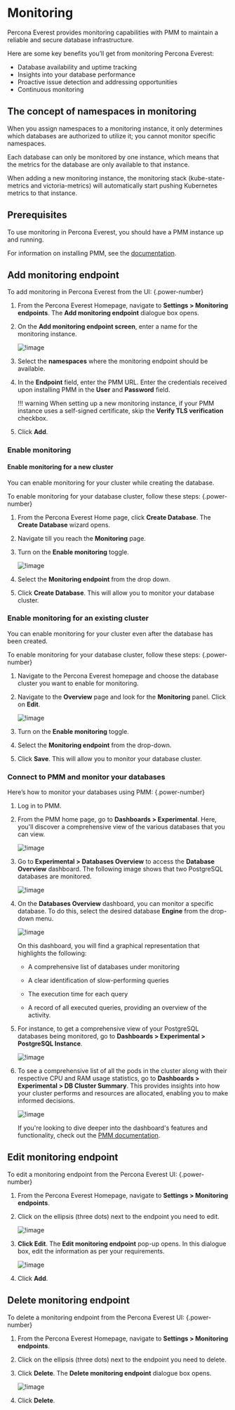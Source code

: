 # Monitoring

Percona Everest provides monitoring capabilities with PMM to maintain a reliable and secure database infrastructure.

Here are some key benefits you’ll get from monitoring Percona Everest:

- Database availability and uptime tracking
- Insights into your database performance
- Proactive issue detection and addressing opportunities
- Continuous monitoring

## The concept of namespaces in monitoring

When you assign namespaces to a monitoring instance, it only determines which databases are authorized to utilize it; you cannot monitor specific namespaces. 

Each database can only be monitored by one instance, which means that the metrics for the database are only available to that instance.

When adding a new monitoring instance, the monitoring stack (kube-state-metrics and victoria-metrics) will automatically start pushing Kubernetes metrics to that instance.

## Prerequisites

To use monitoring in Percona Everest, you should have a PMM instance up and running.

For information on installing PMM, see the [documentation](https://docs.percona.com/percona-monitoring-and-management/setting-up/index.html).

## Add monitoring endpoint

To add monitoring in Percona Everest from the UI:
{.power-number}

1. From the Percona Everest Homepage, navigate to <i class="uil uil-cog"></i> **Settings > Monitoring endpoints**. The **Add monitoring endpoint** dialogue box opens.

2. On the **Add monitoring endpoint screen**, enter a name for the monitoring instance.

    ![!image](../images/everest_add_endpoint.png)

3. Select the **namespaces** where the monitoring endpoint should be available.

4. In the **Endpoint** field, enter the PMM URL. Enter the credentials received upon installing PMM in the **User** and **Password** field.

    !!! warning
        When setting up a new monitoring instance, if your PMM instance uses a self-signed certificate, skip the **Verify TLS verification** checkbox.        

6. Click **Add**.

### Enable monitoring

#### Enable monitoring for a new cluster

You can enable monitoring for your cluster while creating the database.

To enable monitoring for your database cluster, follow these steps:
{.power-number}

1. From the Percona Everest Home page, click **Create Database**. The **Create Database** wizard opens.

2. Navigate till you reach the **Monitoring** page.

3. Turn on the **Enable monitoring** toggle.

    ![!image](../images/monitoring_db_cluster.png)

4. Select the **Monitoring endpoint** from the drop down.

5.  Click **Create Database**. This will allow you to  monitor your database cluster.

### Enable monitoring for an existing cluster

You can enable monitoring for your cluster even after the database has been created.

To enable monitoring for your database cluster, follow these steps:
{.power-number}

1. Navigate to the Percona Everest homepage and choose the database cluster you want to enable for monitoring.

2. Navigate to the **Overview** page and look for the **Monitoring** panel. Click on **Edit**.

    ![!image](../images/enable_monitoring_existing_cluster.png)

3. Turn on the **Enable monitoring** toggle.

4. Select the **Monitoring endpoint** from the drop-down.

5. Click **Save**. This will allow you to monitor your database cluster.

### Connect to PMM and monitor your databases

Here’s how to monitor your databases using PMM:
{.power-number}

1. Log in to PMM.

2. From the PMM home page, go to <i class="uil uil-apps"></i> **Dashboards > Experimental**. Here, you'll discover a comprehensive view of the various databases that you can view.

    ![!image](../images/pmm_dashboards_page.png)

3. Go to **Experimental > Databases Overview** to access the **Database Overview** dashboard. The following image shows that two PostgreSQL databases are monitored.

    ![!image](../images/PMM_databases_overview_dashboard.png)

4. On the **Databases Overview** dashboard, you can monitor a specific database. To do this, select the desired database **Engine** from the drop-down menu.

    ![!image](../images/pmm_overview_dashboard_engine_type.png)

    On this dashboard, you will find a graphical representation that highlights the following:

    - A comprehensive list of databases under monitoring 
    - A clear identification of slow-performing queries 

    - The execution time for each query

    - A record of all executed queries, providing an overview of the activity. 

5. For instance, to get a comprehensive view of your PostgreSQL databases being monitored, go to <i class="uil uil-apps"></i> **Dashboards > Experimental > PostgreSQL Instance**.

    ![!image](../images/PMM_databases_overview_DB.png)

6. To see a comprehensive list of all the pods in the cluster along with their respective CPU and RAM usage statistics, go to <i class="uil uil-apps"></i> **Dashboards > Experimental > DB Cluster Summary**. This provides insights into how your cluster performs and resources are allocated, enabling you to make informed decisions.

    ![!image](../images/DB_summary_dashbaord_PMM.png)

    If you're looking to dive deeper into the dashboard's features and functionality, check out the [PMM documentation](https://docs.percona.com/percona-monitoring-and-management//3/use/dashboards-panels/index.html).


## Edit monitoring endpoint

To edit a monitoring endpoint from the Percona Everest UI:
{.power-number}

1. From the Percona Everest Homepage, navigate to <i class="uil uil-cog"></i> **Settings > Monitoring endpoints**.

2. Click on the ellipsis (three dots) next to the endpoint you need to edit.

    ![!image](../images/everest_edit_ellipsis.png)


3. **Click Edit**. The **Edit monitoring endpoint** pop-up opens. In this dialogue box, edit the information as per your requirements.

     ![!image](../images/everest_endpoint_edit.png)


4. Click **Add**.


## Delete monitoring endpoint

To delete a monitoring endpoint from the Percona Everest UI:
{.power-number}

1. From the Percona Everest Homepage, navigate to <i class="uil uil-cog"></i> **Settings > Monitoring endpoints**.


2. Click on the ellipsis (three dots) next to the endpoint you need to delete.


3. Click **Delete**. The **Delete monitoring endpoint** dialogue box opens.

     ![!image](../images/everest_endpoint_delete.png)

4. Click **Delete**.







 


